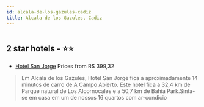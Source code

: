 ```yaml
---
id: alcala-de-los-gazules-cadiz
title: Alcala de los Gazules, Cadiz
---
```


<center><img src="https://i.travelapi.com/hotels/30000000/29510000/29505200/29505141/50c5e656_z.jpg" alt="" /></center>


##  2 star hotels - ⭐️⭐️

-    [Hotel San Jorge](https://www.hurb.com/br/aud/https://www.hurb.com/br/hotels/alcala-de-los-gazules/hotel-san-jorge-HT-OF85?cmp=18055) Prices from R$ 399,32
   > Em Alcalá de los Gazules, Hotel San Jorge fica a aproximadamente 14 minutos de carro de A Campo Abierto.  Este hotel fica a 32,4 km de Parque natural de Los Alcornocales e a 50,7 km de Bahía Park.Sinta-se em casa em um de nossos 16 quartos com ar-condicio
